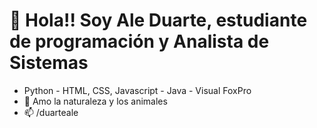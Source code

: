 # 👋 Hola!! Soy Ale Duarte, estudiante de programación y Analista de Sistemas
- Python - HTML, CSS, Javascript - Java - Visual FoxPro
- 🌱 Amo la naturaleza y los animales
- 📫 /duarteale
